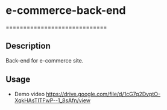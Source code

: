 # e-commerce-back-end

=============================

## Description

Back-end for e-commerce site.

## Usage

- Demo video https://drive.google.com/file/d/1cG7q2DvptO-XqkHAsTITFwP--1_8sAfn/view
